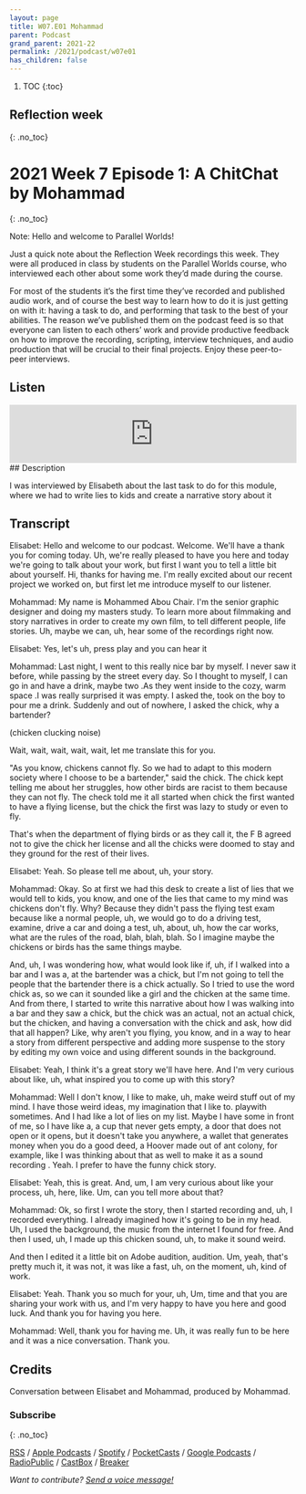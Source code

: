 ```yaml
---
layout: page
title: W07.E01 Mohammad
parent: Podcast
grand_parent: 2021-22
permalink: /2021/podcast/w07e01
has_children: false
---
```




1. TOC
{:toc}

## Reflection week
{: .no_toc}


# 2021 Week 7 Episode 1: A ChitChat by Mohammad
{: .no_toc}


Note: Hello and welcome to Parallel Worlds!

Just a quick note about the Reflection Week recordings this week. They were all produced in class by students on the Parallel Worlds course, who interviewed each other about some work they’d made during the course.

For most of the students it’s the first time they’ve recorded and published audio work, and of course the best way to learn how to do it is just getting on with it: having a task to do, and performing that task to the best of your abilities. The reason we’ve published them on the podcast feed is so that everyone can listen to each others’ work and provide productive feedback on how to improve the recording, scripting, interview techniques, and audio production that will be crucial to their final projects. Enjoy these peer-to-peer interviews.

## Listen

<iframe src="https://anchor.fm/olliepalmer/embed/episodes/2021-W7-E1-Reflection-A-ChitChat-by-Mohammad-evm3db" height="102px" width="100%" frameborder="0" scrolling="no"></iframe>
## Description

I was interviewed by Elisabeth about the last task to do for this module, where we had to write lies to kids and create a narrative story about it


## Transcript

Elisabet: Hello and welcome to our podcast. Welcome. We'll have a thank you for coming today. Uh, we're really pleased to have you here and today we're going to talk about your work, but first I want you to tell a little bit about yourself. Hi, thanks for having me. I'm really excited about our recent project we worked on, but first let me introduce myself to our listener.

Mohammad: My name is Mohammed Abou Chair. I'm the senior graphic designer and doing my masters study. To learn more about filmmaking and story narratives in order to create my own film, to tell different people, life stories. Uh, maybe we can, uh, hear some of the recordings right now.

Elisabet: Yes, let's uh, press play and you can hear it

Mohammad: Last night, I went to this really nice bar by myself. I never saw it before, while passing by the street every day. So I thought to myself, I can go in and have a drink, maybe two .As they went inside to the cozy, warm space .I was really surprised it was empty. I asked the, took on the boy to pour me a drink. Suddenly and out of nowhere, I asked the chick, why a bartender?

(chicken clucking noise)

Wait, wait, wait, wait, wait, let me translate this for you.

"As you know, chickens cannot fly. So we had to adapt to this modern society where I choose to be a bartender," said the chick. The chick kept telling me about her struggles, how other birds are racist to them because they can not fly. The check told me it all started when chick the first wanted to have a flying license, but the chick the first was lazy to study or even to fly.

That's when the department of flying birds or as they call it, the F B agreed not to give the chick her license and all the chicks were doomed to stay and they ground for the rest of their lives.

Elisabet: Yeah. So please tell me about, uh, your story.

Mohammad: Okay. So at first we had this desk to create a list of lies  that we would tell to kids, you know, and one of the lies that came to my mind was chickens don't fly. Why? Because they didn't pass the flying test exam because like a normal people, uh, we would go to do a driving test, examine, drive a car and doing a test, uh, about, uh, how the car works, what are the rules of the road, blah, blah, blah. So I imagine maybe the chickens or birds has the same things maybe.

And, uh, I was wondering how, what would look like if, uh, if I walked into a bar and I was a, at the bartender was a chick, but I'm not going to tell the people that the bartender there is a chick actually. So I tried to use the word chick as, so we can it sounded like a girl and the chicken at the same time. And from there, I started to write this narrative about how I was walking into a bar and they saw a chick, but the chick was an actual, not an actual chick, but the chicken, and having a conversation with the chick and ask, how did that all happen? Like, why aren't you flying, you know, and in a way to hear a story from different perspective and adding more suspense to the story by editing my own voice and using different sounds in the background.

Elisabet: Yeah, I think it's a great story we'll have here. And I'm very curious about like, uh, what inspired you to come up with this story?

Mohammad: Well I don't know, I like to make, uh, make weird stuff out of my mind. I have those weird ideas, my imagination that I like to. playwith sometimes. And I had like a lot of lies on my list. Maybe I have some in front of me, so I have like a, a cup that never gets empty, a door that does not open or it opens, but it doesn't take you anywhere, a wallet that generates money when you do a good deed, a Hoover made out of ant colony, for example, like I was thinking about that as well to make it as a sound recording . Yeah. I prefer to have the funny chick story.

Elisabet: Yeah, this is great. And, um, I am very curious about like your process, uh, here, like. Um, can you tell more about that?

Mohammad: Ok, so first I wrote the story, then I started recording and, uh, I recorded everything. I already imagined how it's going to be in my head. Uh, I used the background, the music from the internet I found for free. And then I used, uh, I made up this chicken sound, uh, to make it sound weird.


And then I edited it a little bit on Adobe audition, audition. Um, yeah, that's pretty much it, it was not, it was like a fast, uh, on the moment, uh, kind of work.

Elisabet: Yeah. Thank you so much for your, uh, Um, time and that you are sharing your work with us, and I'm very happy to have you here and good luck. And thank you for having you here.

Mohammad: Well, thank you for having me. Uh, it was really fun to be here and it was a nice conversation. Thank you.


## Credits

Conversation between Elisabet and Mohammad, produced by Mohammad.


### Subscribe
{: .no_toc}

[RSS](https://anchor.fm/s/1884b008/podcast/rss) / [Apple Podcasts](https://podcasts.apple.com/gb/podcast/parallel-worlds/id1504529134) / [Spotify](https://open.spotify.com/show/3L3RhKaoqQZoU9fIcLuZjz) / [PocketCasts](https://pca.st/ha20534r) / [Google Podcasts](https://www.google.com/podcasts?feed=aHR0cHM6Ly9hbmNob3IuZm0vcy8xODg0YjAwOC9wb2RjYXN0L3Jzcw%3D%3D) / [RadioPublic](https://radiopublic.com/parallel-worlds-WzVy1K) / [CastBox](https://castbox.fm/channel/id2710471?utm_source=podcaster&utm_medium=dlink&utm_campaign=c_2710471&utm_content=Parallel%20Worlds-CastBox_FM) / [Breaker](https://www.breaker.audio/parallel-worlds)

_Want to contribute? [Send a voice message!](https://anchor.fm/olliepalmer/message)_
